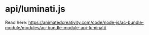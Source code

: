 # api/luminati.js

Read here: <https://animatedcreativity.com/code/node-js/ac-bundle-module/modules/ac-bundle-module-api-luminati/>
